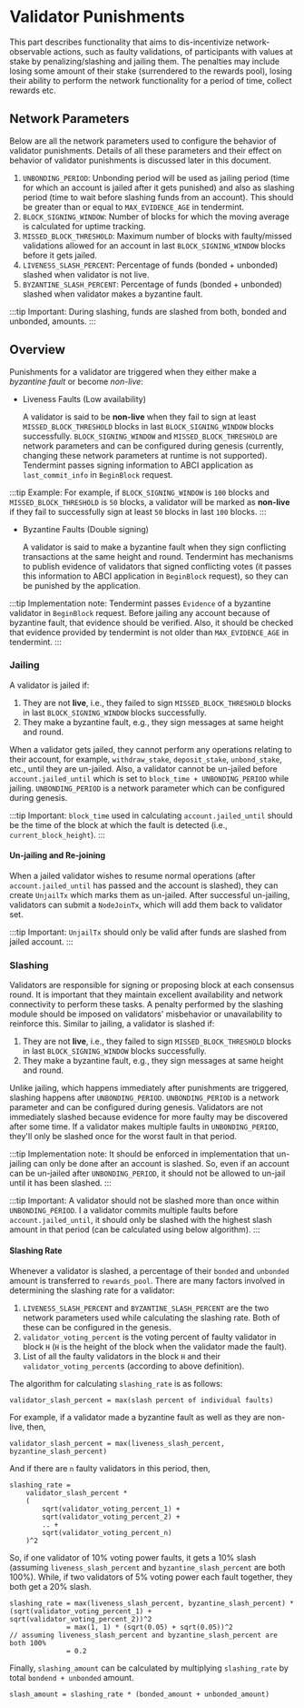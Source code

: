 # Validator Punishments

This part describes functionality that aims to dis-incentivize network-observable actions, such as faulty validations,
of participants with values at stake by penalizing/slashing and jailing them. The penalties may include losing some
amount of their stake (surrendered to the rewards pool), losing their ability to perform the network functionality for a
period of time, collect rewards etc.

## Network Parameters

Below are all the network parameters used to configure the behavior of validator punishments. Details of all these
parameters and their effect on behavior of validator punishments is discussed later in this document.

1. `UNBONDING_PERIOD`: Unbonding period will be used as jailing period (time for which an account is jailed after it
   gets punished) and also as slashing period (time to wait before slashing funds from an account). This should be
   greater than or equal to `MAX_EVIDENCE_AGE` in tendermint.
1. `BLOCK_SIGNING_WINDOW`: Number of blocks for which the moving average is calculated for uptime tracking.
1. `MISSED_BLOCK_THRESHOLD`: Maximum number of blocks with faulty/missed validations allowed for an account in last
   `BLOCK_SIGNING_WINDOW` blocks before it gets jailed.
1. `LIVENESS_SLASH_PERCENT`: Percentage of funds (bonded + unbonded) slashed when validator is not live.
1. `BYZANTINE_SLASH_PERCENT`: Percentage of funds (bonded + unbonded) slashed when validator makes a byzantine fault.

:::tip Important:
During slashing, funds are slashed from both, bonded and unbonded, amounts.
:::

## Overview

Punishments for a validator are triggered when they either make a *byzantine fault* or become *non-live*: 

- Liveness Faults (Low availability)

    A validator is said to be **non-live** when they fail to sign at least `MISSED_BLOCK_THRESHOLD` blocks in
    last `BLOCK_SIGNING_WINDOW` blocks successfully. `BLOCK_SIGNING_WINDOW` and `MISSED_BLOCK_THRESHOLD` are network
    parameters and can be configured during genesis (currently, changing these network parameters at runtime is not
    supported). Tendermint passes signing information to ABCI application as `last_commit_info` in `BeginBlock` request.

:::tip Example:
For example, if `BLOCK_SIGNING_WINDOW` is `100` blocks and `MISSED_BLOCK_THRESHOLD` is `50` blocks, a validator will
be marked as **non-live** if they fail to successfully sign at least `50` blocks in last `100` blocks.
:::

- Byzantine Faults (Double signing)

    A validator is said to make a byzantine fault when they sign conflicting transactions at the same height and round.
    Tendermint has mechanisms to publish evidence of validators that signed conflicting votes (it passes this 
    information to ABCI application in `BeginBlock` request), so they can be punished by the application.

:::tip Implementation note:
Tendermint passes `Evidence` of a byzantine validator in `BeginBlock` request. Before jailing any account because of
byzantine fault, that evidence should be verified. Also, it should be checked that evidence provided by tendermint is
not older than `MAX_EVIDENCE_AGE` in tendermint.
:::

### Jailing

A validator is jailed if:

1. They are not **live**, i.e., they failed to sign `MISSED_BLOCK_THRESHOLD` blocks in last
   `BLOCK_SIGNING_WINDOW` blocks successfully. 
1. They make a byzantine fault, e.g., they sign messages at same height and round.

When a validator gets jailed, they cannot perform any operations relating to their account, for example,
`withdraw_stake`, `deposit_stake`, `unbond_stake`, etc., until they are un-jailed. Also, a validator cannot be un-jailed
before `account.jailed_until` which is set to `block_time + UNBONDING_PERIOD` while jailing. `UNBONDING_PERIOD` is a
network parameter which can be configured during genesis.

:::tip Important:
`block_time` used in calculating `account.jailed_until` should be the time of the block at which the fault is detected
(i.e., `current_block_height`).
:::

#### Un-jailing and Re-joining 

When a jailed validator wishes to resume normal operations (after `account.jailed_until` has passed and the account is
slashed), they can create `UnjailTx` which marks them as un-jailed. After successful un-jailing, validators can submit a
`NodeJoinTx`, which will add them back to validator set.

:::tip Important:
`UnjailTx` should only be valid after funds are slashed from jailed account.
:::

### Slashing

Validators are responsible for signing or proposing block at each consensus round. It is important that they maintain
excellent availability and network connectivity to perform these tasks. A penalty performed by the slashing module
should be imposed on validators' misbehavior or unavailability to reinforce this. Similar to jailing, a validator is
slashed if:

1. They are not **live**, i.e., they failed to sign `MISSED_BLOCK_THRESHOLD` blocks in last `BLOCK_SIGNING_WINDOW`
   blocks successfully.
1. They make a byzantine fault, e.g., they sign messages at same height and round.

Unlike jailing, which happens immediately after punishments are triggered, slashing happens after `UNBONDING_PERIOD`.
`UNBONDING_PERIOD` is a network parameter and can be configured during genesis. Validators are not immediately slashed
because evidence for more faulty may be discovered after some time. If a validator makes multiple faults in
`UNBONDING_PERIOD`, they'll only be slashed once for the worst fault in that period.

:::tip Implementation note:
It should be enforced in implementation that un-jailing can only be done after an account is slashed. So, even if an
account can be un-jailed after `UNBONDING_PERIOD`, it should not be allowed to un-jail until it has been slashed.
:::

:::tip Important:
A validator should not be slashed more than once within `UNBONDING_PERIOD`. I a validator commits multiple faults before
`account.jailed_until`, it should only be slashed with the highest slash amount in that period (can be calculated using
below algorithm).
:::

#### Slashing Rate

Whenever a validator is slashed, a percentage of their `bonded` and `unbonded` amount is transferred to `rewards_pool`.
There are many factors involved in determining the slashing rate for a validator:

1. `LIVENESS_SLASH_PERCENT` and `BYZANTINE_SLASH_PERCENT` are the two network parameters used while calculating the
   slashing rate. Both of these can be configured in the genesis.
1. `validator_voting_percent` is the voting percent of faulty validator in block `H` (`H` is the height of the block
   when the validator made the fault).
1. List of all the faulty validators in the block `H` and their `validator_voting_percent`s (according to above
   definition).

The algorithm for calculating `slashing_rate` is as follows:

```
validator_slash_percent = max(slash percent of individual faults)
```

For example, if a validator made a byzantine fault as well as they are non-live, then,

```
validator_slash_percent = max(liveness_slash_percent, byzantine_slash_percent)
```

And if there are `n` faulty validators in this period, then,

```
slashing_rate = 
    validator_slash_percent * 
    (
        sqrt(validator_voting_percent_1) +
        sqrt(validator_voting_percent_2) +
        .. + 
        sqrt(validator_voting_percent_n)
    )^2
```

So, if one validator of 10% voting power faults, it gets a 10% slash (assuming `liveness_slash_percent` and
`byzantine_slash_percent` are both 100%). While, if two validators of 5% voting power each fault together, they both get
a 20% slash.

```
slashing_rate = max(liveness_slash_percent, byzantine_slash_percent) * (sqrt(validator_voting_percent_1) + sqrt(validator_voting_percent_2))^2
              = max(1, 1) * (sqrt(0.05) + sqrt(0.05))^2                // assuming liveness_slash_percent and byzantine_slash_percent are both 100%
              = 0.2
```

Finally, `slashing_amount` can be calculated by multiplying `slashing_rate` by total `bondend + unbonded` amount.

```
slash_amount = slashing_rate * (bonded_amount + unbonded_amount)
```

